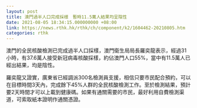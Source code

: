 ```yaml
---
layout: post
title: 澳門過半人口完成採樣　暫時11.5萬人結果均呈陰性
date: 2021-08-05 18:34:15.000000000 +08:00
link: https://news.rthk.hk/rthk/ch/component/k2/1604462-20210805.htm
categories: rthk
---
```


澳門的全民核酸檢測已完成過半人口採樣，澳門衛生局局長羅奕龍表示，經過31小時，有37.6萬人接受新冠病毒核酸採樣，約佔澳門人口55%，當中有11.5萬人已經出結果，均是陰性。

羅奕龍又證實，廣東省已經調派300名檢測員支援，相信只要市民配合預約，可以在目標時間3天內，完成餘下45%人群的全民核酸檢測工作。至於檢測結果，預計要2天時間才可以上載到健康碼。如果有通關需要的市民，最好利用自費檢測渠道，可索取紙本證明作通關憑證。
